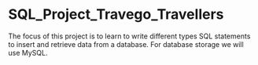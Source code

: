# SQL_Project_Travego_Travellers
The focus of this project is to learn to write different types SQL statements to insert and retrieve data from a database. For database storage we will use MySQL.
